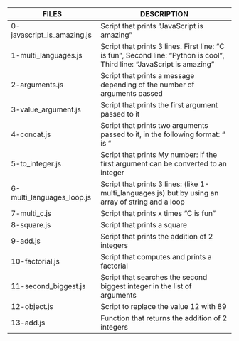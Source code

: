 | FILES  | DESCRIPTION |
| ------------- | ------------- |
| 0-javascript_is_amazing.js | Script that prints “JavaScript is amazing” |
| 1-multi_languages.js | Script that prints 3 lines. First line: “C is fun”, Second line: “Python is cool”, Third line: “JavaScript is amazing” |
| 2-arguments.js | Script that prints a message depending of the number of arguments passed |
| 3-value_argument.js | Script that prints the first argument passed to it |
| 4-concat.js | Script that prints two arguments passed to it, in the following format: “ is ” |
| 5-to_integer.js | Script that prints My number: <first argument converted in integer> if the first argument can be converted to an integer |
| 6-multi_languages_loop.js | Script that prints 3 lines: (like 1-multi_languages.js) but by using an array of string and a loop |
| 7-multi_c.js | Script that prints x times “C is fun” |
| 8-square.js | Script that prints a square |
| 9-add.js | Script that prints the addition of 2 integers |
| 10-factorial.js | Script that computes and prints a factorial |
| 11-second_biggest.js | Script that searches the second biggest integer in the list of arguments |
| 12-object.js | Script to replace the value 12 with 89 |
| 13-add.js | Function that returns the addition of 2 integers |